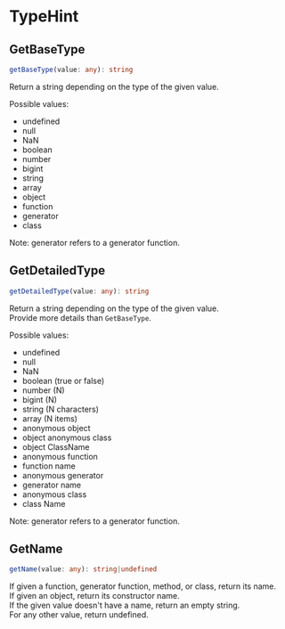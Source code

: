 # TypeHint

## GetBaseType

```ts
getBaseType(value: any): string
```

Return a string depending on the type of the given value.

Possible values:

- undefined
- null
- NaN
- boolean
- number
- bigint
- string
- array
- object
- function
- generator
- class

Note: generator refers to a generator function.

## GetDetailedType

```ts
getDetailedType(value: any): string
```

Return a string depending on the type of the given value.<br />
Provide more details than `GetBaseType`.

Possible values:

- undefined
- null
- NaN
- boolean (true or false)
- number (N)
- bigint (N)
- string (N characters)
- array (N items)
- anonymous object
- object anonymous class
- object ClassName
- anonymous function
- function name
- anonymous generator
- generator name
- anonymous class
- class Name

Note: generator refers to a generator function.

## GetName

```ts
getName(value: any): string|undefined
```

If given a function, generator function, method, or class, return its name.<br />
If given an object, return its constructor name.<br />
If the given value doesn't have a name, return an empty string.<br />
For any other value, return undefined.
